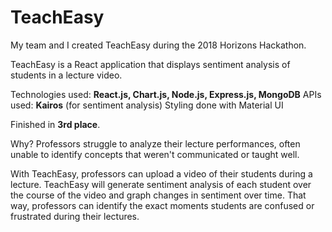 # TeachEasy

My team and I created TeachEasy during the 2018 Horizons Hackathon.

TeachEasy is a React application that displays sentiment analysis of students in a lecture video.

Technologies used: <b>React.js, Chart.js, Node.js, Express.js, MongoDB</b>
APIs used: <b>Kairos</b> (for sentiment analysis)
Styling done with Material UI

Finished in <b>3rd place</b>.

Why?
Professors struggle to analyze their lecture performances, often unable to identify concepts that weren't communicated or taught well. 

With TeachEasy, professors can upload a video of their students during a lecture. TeachEasy will generate sentiment analysis of each student over the course of the video and graph changes in sentiment over time. That way, professors can identify the exact moments students are confused or frustrated during their lectures.


